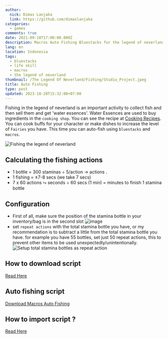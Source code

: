 ```yaml
---
author:
  nick: Dimas Lanjaka
  link: https://github.com/dimaslanjaka
categories:
  - games
comments: true
date: 2021-09-18T17:00:00.000Z
description: Macros Auto Fishing Bluestacks for the legend of neverland download
lang: en
location: Indonesia
tags:
  - bluestacks
  - life skill
  - macros
  - the legend of neverland
thumbnail: /The Legend Of Neverland/Fishing/Studio_Project.jpeg
title: Auto Fishing
type: post
updated: 2023-10-20T15:32:08+07:00
---
```


Fishing in the legend of neverland is an important activity to collect fish and then sell them and get 'water essences'. Water Essences are used to buy ingredients in the `cooking shop`. You can see the recipe at [Cooking Recipes](/The%20Legend%20Of%20Neverland/Recipes.html).
You can cook buffs for your character or make dishes to increase the level of `Fairies` you have.
This time you can auto-fish using `bluestacks` and `macros`.

![Fishing the legend of neverland](https://user-images.githubusercontent.com/12471057/133905459-d00d586f-0b2e-4a43-abb9-cb726940bf3d.png)

## Calculating the fishing actions

<ul>
  <li><span>1 bottle = 300 staminas</span> &divide; 5/action &rarr; <span>
      <span id="step-1"></span> actions
    </span>.</li>
  <li><span>1 fishing = &plusmn;7-8 secs (we take 7 secs)</span></li>
  <li><span>7 x 60 actions &erarr; <span id="step-2"></span> seconds &divide; 60 secs (1 min)</span> = <span>
      <span id="step-3"></span> minutes
    </span> <span>to finish 1 stamina bottle</span></li>
</ul>

<script>
  document.querySelector('#step-1').innerHTML = 300 / 5;
  document.querySelector('#step-2').innerHTML = 7 * 60;
  document.querySelector('#step-3').innerHTML = 420 / 60;
</script>

## Configuration

- First of all, make sure the position of the stamina bottle in your inventory/bag is in the second slot
  ![image](https://user-images.githubusercontent.com/12471057/133907462-bf07b4c7-10f2-46ce-ba61-076af0357232.png)
- set `repeat actions` with the total stamina bottle you have, or my recommendation is to subtract a little from the total stamina bottle you have. for example you have 55 bottles, set just 50 repeat actions, this to prevent other items to be used unexpectedly/unintentionally.
  ![Setup total stamina bottles as repeat action](https://user-images.githubusercontent.com/12471057/133907408-c3505025-1e78-4353-bdc0-1c6e7672d742.png)

## How to download script
[Read Here](/The%20Legend%20Of%20Neverland/Macros.html)

## Auto fishing script
[Download Macros Auto Fishing](/The%20Legend%20Of%20Neverland/Macros/Auto%20Fishing%20%26%20Stamina.json)

## How to import script ?
[Read Here](/The%20Legend%20Of%20Neverland/Macros.html)
